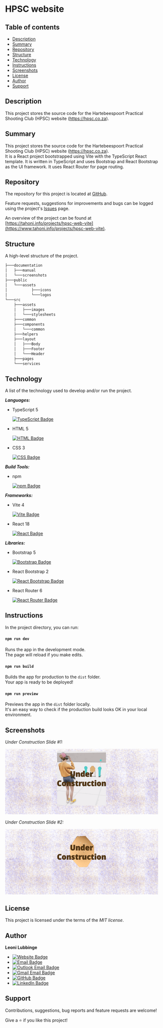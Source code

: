 # HPSC website

## Table of contents
- [Description](#description)
- [Summary](#summary)
- [Repository](#repository)
- [Structure](#structure)
- [Technology](#technology)
- [Instructions](#instructions)
- [Screenshots](#screenshots)
- [License](#license)
- [Author](#author)
- [Support](#support)

## Description
This project stores the source code for the 
Hartebeespoort Practical Shooting Club (HPSC) website (https://hpsc.co.za).

## Summary
This project stores the source code for the 
Hartebeespoort Practical Shooting Club (HPSC) website (https://hpsc.co.za).\
It is a React project bootstrapped using Vite with the TypeScript React template.
It is written in TypeScript and uses Bootstrap and React Bootstrap
as the UI framework. It uses React Router for page routing.

## Repository
The repository for this project is located at 
[GitHub](https://github.com/tahoni/hpsc-web-vite).

Feature requests, suggestions for improvements and bugs can be 
logged using the project's [Issues](https://github.com/tahoni/hpsc-web-vite/issues) page.

An overview of the project can be found at 
[https://tahoni.info/projects/hpsc-web-vite](https://www.tahoni.info/projects/hpsc-web-vite).

## Structure
A high-level structure of the project.
```text
├───documentation
│   ├───manual
│   └───screenshots
├───public
│   └───assets
│           ├───icons
│           └───logos
└───src
    ├───assets
    │   ├───images
    │   └───stylesheets
    ├───common
    ├───components
    │   └───common
    ├───helpers
    ├───layout
    │   ├───Body
    │   ├───Footer
    │   └───Header
    ├───pages
    └───services
```

## Technology
A list of the technology used to develop and/or run the project.

**_Languages:_**
- TypeScript 5

  [![TypeScript Badge](https://img.shields.io/badge/TypeScript-3178C6?logo=typescript&logoColor=white)](https://www.typescriptlang.org/)

- HTML 5

  [![HTML Badge](https://img.shields.io/badge/HTML-E34F26?logo=html5&logoColor=white)](https://www.w3.org/)

- CSS 3

  [![CSS Badge](https://img.shields.io/badge/CSS-1572B6?logo=css3)](https://www.w3.org/)

**_Build Tools:_**
- npm

  [![npm Badge](https://img.shields.io/badge/npm-CB3837?logo=npm)](https://www.npmjs.com/)

**_Frameworks:_**
- Vite 4

  [![Vite Badge](https://img.shields.io/badge/Vite-646CFF?logo=vite&logoColor=white)](https://vitejs.dev/)

- React 18

  [![React Badge](https://img.shields.io/badge/React-CB3837?logo=react)](https://react.dev/)

**_Libraries:_**
- Bootstrap 5

  [![Bootstrap Badge](https://img.shields.io/badge/Bootstrap-7952B3?logo=bootstrap&logoColor=white)](https://getbootstrap.com/)

- React Bootstrap 2

  [![React Bootstrap Badge](https://img.shields.io/badge/React_Bootstrap-7952B3?logo=bootstrap&logoColor=white)](https://react-bootstrap.github.io/)

- React Router 6

  [![React Router Badge](https://img.shields.io/badge/React_Router-CB3837?logo=react&logoColor=white)](https://reactrouter.com/en/main)

## Instructions
In the project directory, you can run:

#### `npm run dev`
Runs the app in the development mode.\
The page will reload if you make edits.

#### `npm run build`
Builds the app for production to the `dist` folder.\
Your app is ready to be deployed!

#### `npm run preview`
Previews the app in the `dist` folder locally.\
It's an easy way to check if the production build looks OK in your local environment.

## Screenshots
_Under Construction Slide #1:_

![Under Construction Slide #1](documentation/screenshots/under-construction-1.png)

_Under Construction Slide #2:_

![Under Construction Slide #2](documentation/screenshots/under-construction-2.png)

## License
This project is licensed under the terms of the _MIT license_.

## Author
**Leoni Lubbinge**
- [![Website Badge](https://img.shields.io/badge/https%3A%2F%2Ftahoni.info-blue?color=%230077b6ff)](https://www.tahoni.info)
- [![Email Badge](https://img.shields.io/badge/leonil%40tahoni.info-blue?color=%230077b6ff)](mailto:leonil@tahoni.info)
- [![Outlook Email Badge](https://img.shields.io/badge/tahoni%40outlook.com-blue?color=%230077b6ff)](mailto:tahoni@outlook.com)
- [![Gmail Email Badge](https://img.shields.io/badge/tahoni%40gmail.com-blue?logo=gmail&labelColor=%23023e8aff&color=%230077b6ff)](mailto:tahoni@gmail.com)
- [![GitHub Badge](https://img.shields.io/badge/Leoni_Lubbinge-blue?logo=github&labelColor=%23023e8aff&color=%230077b6ff)](https://github.com/tahoni)
- [![LinkedIn Badge](https://img.shields.io/badge/Leoni_Lubbinge-blue?logo=linkedin&labelColor=%23023e8aff&color=%230077b6ff)](https://www.linkedin.com/in/leoni-lubbinge-06066b16/)

## Support
Contributions, suggestions, bug reports and feature requests are welcome!

Give a ⭐️ if you like this project!
